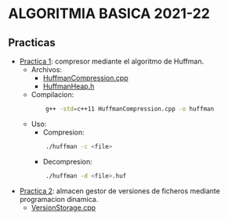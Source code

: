 # ALGORITMIA BASICA 2021-22
## Practicas
- [Practica 1](https://github.com/ddevigner/ab21-22/tree/main/HuffmanCompression): compresor mediante el algoritmo de Huffman.
    - Archivos:
        - [HuffmanCompression.cpp](https://github.com/ddevigner/ab21-22/blob/main/HuffmanCompression/HuffmanCompression.cpp)
        - [HuffmanHeap.h](https://github.com/ddevigner/ab21-22/blob/main/HuffmanCompression/HuffmanHeap.h)
    - Compilacion:
        ```bash
            g++ -std=c++11 HuffmanCompression.cpp -o huffman
        ```
    - Uso:
        - Compresion:
        ```bash
            ./huffman -c <file>
        ```
        - Decompresion:
        ```bash
            ./huffman -d <file>.huf
        ```
- [Practica 2](https://github.com/ddevigner/ab21-22/tree/main/VersionStorage): almacen gestor de versiones de ficheros mediante programacion dinamica.
    - [VersionStorage.cpp](https://github.com/ddevigner/ab21-22/blob/main/VersionStorage/VersionStorage.cpp)
